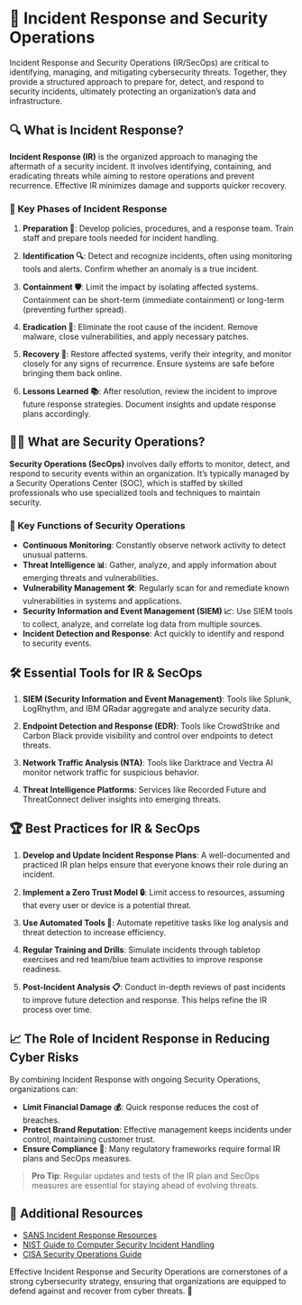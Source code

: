 # 🚨 Incident Response and Security Operations

Incident Response and Security Operations (IR/SecOps) are critical to identifying, managing, and mitigating cybersecurity threats. Together, they provide a structured approach to prepare for, detect, and respond to security incidents, ultimately protecting an organization’s data and infrastructure.


## 🔍 What is Incident Response?

**Incident Response (IR)** is the organized approach to managing the aftermath of a security incident. It involves identifying, containing, and eradicating threats while aiming to restore operations and prevent recurrence. Effective IR minimizes damage and supports quicker recovery.

### 🔑 Key Phases of Incident Response

1. **Preparation 📝**: Develop policies, procedures, and a response team. Train staff and prepare tools needed for incident handling.

2. **Identification 🔍**: Detect and recognize incidents, often using monitoring tools and alerts. Confirm whether an anomaly is a true incident.

3. **Containment 🛡️**: Limit the impact by isolating affected systems. Containment can be short-term (immediate containment) or long-term (preventing further spread).

4. **Eradication 🧹**: Eliminate the root cause of the incident. Remove malware, close vulnerabilities, and apply necessary patches.

5. **Recovery 🔄**: Restore affected systems, verify their integrity, and monitor closely for any signs of recurrence. Ensure systems are safe before bringing them back online.

6. **Lessons Learned 📚**: After resolution, review the incident to improve future response strategies. Document insights and update response plans accordingly.


## 👨‍💼 What are Security Operations?

**Security Operations (SecOps)** involves daily efforts to monitor, detect, and respond to security events within an organization. It’s typically managed by a Security Operations Center (SOC), which is staffed by skilled professionals who use specialized tools and techniques to maintain security.

### 🌟 Key Functions of Security Operations

- **Continuous Monitoring**: Constantly observe network activity to detect unusual patterns.
- **Threat Intelligence 📊**: Gather, analyze, and apply information about emerging threats and vulnerabilities.
- **Vulnerability Management 🛠️**: Regularly scan for and remediate known vulnerabilities in systems and applications.
- **Security Information and Event Management (SIEM) 📈**: Use SIEM tools to collect, analyze, and correlate log data from multiple sources.
- **Incident Detection and Response**: Act quickly to identify and respond to security events.


## 🛠️ Essential Tools for IR & SecOps

1. **SIEM (Security Information and Event Management)**: Tools like Splunk, LogRhythm, and IBM QRadar aggregate and analyze security data.
   
2. **Endpoint Detection and Response (EDR)**: Tools like CrowdStrike and Carbon Black provide visibility and control over endpoints to detect threats.

3. **Network Traffic Analysis (NTA)**: Tools like Darktrace and Vectra AI monitor network traffic for suspicious behavior.

4. **Threat Intelligence Platforms**: Services like Recorded Future and ThreatConnect deliver insights into emerging threats.


## 🏆 Best Practices for IR & SecOps

1. **Develop and Update Incident Response Plans**: A well-documented and practiced IR plan helps ensure that everyone knows their role during an incident.

2. **Implement a Zero Trust Model 🔒**: Limit access to resources, assuming that every user or device is a potential threat.

3. **Use Automated Tools 🤖**: Automate repetitive tasks like log analysis and threat detection to increase efficiency.

4. **Regular Training and Drills**: Simulate incidents through tabletop exercises and red team/blue team activities to improve response readiness.

5. **Post-Incident Analysis 📋**: Conduct in-depth reviews of past incidents to improve future detection and response. This helps refine the IR process over time.


## 📈 The Role of Incident Response in Reducing Cyber Risks

By combining Incident Response with ongoing Security Operations, organizations can:

- **Limit Financial Damage 💰**: Quick response reduces the cost of breaches.
- **Protect Brand Reputation**: Effective management keeps incidents under control, maintaining customer trust.
- **Ensure Compliance 📜**: Many regulatory frameworks require formal IR plans and SecOps measures.

> **Pro Tip**: Regular updates and tests of the IR plan and SecOps measures are essential for staying ahead of evolving threats.


## 🔗 Additional Resources

- [SANS Incident Response Resources](https://www.sans.org/incident-response/)
- [NIST Guide to Computer Security Incident Handling](https://nvlpubs.nist.gov/nistpubs/SpecialPublications/NIST.SP.800-61r2.pdf)
- [CISA Security Operations Guide](https://www.cisa.gov/)

Effective Incident Response and Security Operations are cornerstones of a strong cybersecurity strategy, ensuring that organizations are equipped to defend against and recover from cyber threats. 🚀

